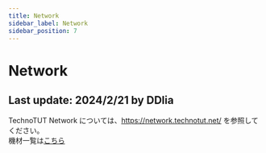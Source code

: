 ```yaml
---
title: Network
sidebar_label: Network
sidebar_position: 7
---
```

# Network
Last update: 2024/2/21 by DDlia  
--- 
TechnoTUT Network については、https://network.technotut.net/ を参照してください。  
機材一覧は[こちら](network/equipment)